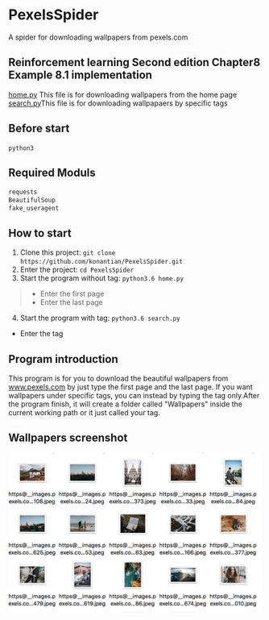# PexelsSpider
A spider for downloading wallpapers from pexels.com

## Reinforcement learning Second edition Chapter8 Example 8.1 implementation
[home.py](https://github.com/konantian/PexelsSpider/blob/master/home.py) This file is for downloading wallpapers from the home page<br />
[search.py](https://github.com/konantian/PexelsSpider/blob/master/search.py)This file is for downloading wallpapaers by specific tags<br />

Before start
------------
```
python3
```

Required Moduls 
------------
```
requests
BeautifulSoup
fake_useragent
```

How to start
------------
1. Clone this project: `git clone https://github.com/konantian/PexelsSpider.git`
2. Enter the project: `cd PexelsSpider`
3. Start the program without tag: `python3.6 home.py`
> * Enter the first page
> * Enter the last page
4.  Start the program with tag:  `python3.6 search.py`
  * Enter the tag

## Program introduction
This program is for you to download the beautiful wallpapers from www.pexels.com by just type the first page and the last page. If you want wallpapers under specific tags, you can instead by typing the tag only.After the program finish, it will create a folder called "Wallpapers" inside the current working path or it just called your tag.

## Wallpapers screenshot
![alt text](https://github.com/konantian/PexelsSpider/blob/master/screenshot.png)
